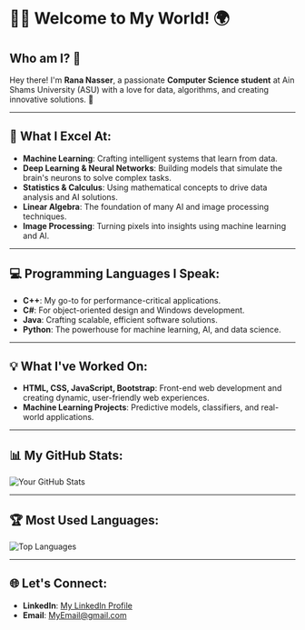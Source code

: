 # 👨‍💻 Welcome to My World! 🌍

## Who am I? 🤔
Hey there! I'm **Rana Nasser**, a passionate **Computer Science student** at Ain Shams University (ASU) with a love for data, algorithms, and creating innovative solutions. 🚀

---

## 🧠 What I Excel At:
- **Machine Learning**: Crafting intelligent systems that learn from data.
- **Deep Learning & Neural Networks**: Building models that simulate the brain's neurons to solve complex tasks.
- **Statistics & Calculus**: Using mathematical concepts to drive data analysis and AI solutions.
- **Linear Algebra**: The foundation of many AI and image processing techniques.
- **Image Processing**: Turning pixels into insights using machine learning and AI.

---

## 💻 Programming Languages I Speak:
- **C++**: My go-to for performance-critical applications.
- **C#**: For object-oriented design and Windows development.
- **Java**: Crafting scalable, efficient software solutions.
- **Python**: The powerhouse for machine learning, AI, and data science.

---

## 💡 What I've Worked On:
- **HTML, CSS, JavaScript, Bootstrap**: Front-end web development and creating dynamic, user-friendly web experiences.
- **Machine Learning Projects**: Predictive models, classifiers, and real-world applications.

---

## 📊 My GitHub Stats:
![Your GitHub Stats](https://github-readme-stats.vercel.app/api?username=rananasser760&show_icons=true&theme=radical)

---

## 🏆 Most Used Languages:
![Top Languages](https://github-readme-stats.vercel.app/api/top-langs/?username=rananasser760&layout=compact&theme=radical)

---

## 🌐 Let's Connect:
- **LinkedIn**: [My LinkedIn Profile]( https://www.linkedin.com/in/rana-nasser-7b2375291 )
- **Email**: [MyEmail@gmail.com](rananasser760@gmail.com)


